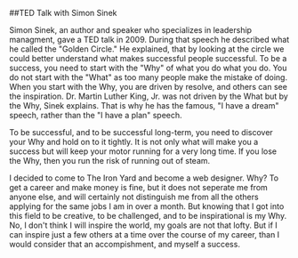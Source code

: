 ##TED Talk with Simon Sinek

Simon Sinek, an author and speaker who specializes in leadership managment, gave a TED talk in 2009. During that speech he described what he called the "Golden Circle." He explained, that by looking at the circle we could better understand what makes successful people successful. To be a success, you need to start with the "Why" of what you do what you do. You do not start with the "What" as too many people make the mistake of doing. When you start with the Why, you are driven by resolve, and others can see the inspiration. Dr. Martin Luther King, Jr. was not driven by the What but by the Why, Sinek explains. That is why he has the famous, "I have a dream" speech, rather than the "I have a plan" speech.

To be successful, and to be successful long-term, you need to discover your Why and hold on to it tightly. It is not only what will make you a success but will keep your motor running for a very long time. If you lose the Why, then you run the risk of running out of steam. 

I decided to come to The Iron Yard and become a web designer. Why? To get a career and make money is fine, but it does not seperate me from anyone else, and will certainly not distinguish me from all the others applying for the same jobs I am in over a month. But knowing that I got into this field to be creative, to be challenged, and to be inspirational is my Why. No, I don't think I will inspire the world, my goals are not that lofty. But if I can inspire just a few others at a time over the course of my career, than I would consider that an accompishment, and myself a success.

